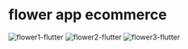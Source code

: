 # flower app ecommerce

<img src="https://i.ibb.co/K5WMzwD/flower1-flutter.png" alt="flower1-flutter" border="0">
<img src="https://i.ibb.co/Gk6wfvN/flower2-flutter.png" alt="flower2-flutter" border="0">
<img src="https://i.ibb.co/xj1FM7d/flower3-flutter.png" alt="flower3-flutter" border="0">
